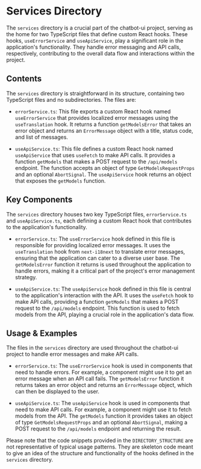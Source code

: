 
# Services Directory

The `services` directory is a crucial part of the chatbot-ui project, serving as the home for two TypeScript files that define custom React hooks. These hooks, `useErrorService` and `useApiService`, play a significant role in the application's functionality. They handle error messaging and API calls, respectively, contributing to the overall data flow and interactions within the project.

## Contents

The `services` directory is straightforward in its structure, containing two TypeScript files and no subdirectories. The files are:

- `errorService.ts`: This file exports a custom React hook named `useErrorService` that provides localized error messages using the `useTranslation` hook. It returns a function `getModelsError` that takes an error object and returns an `ErrorMessage` object with a title, status code, and list of messages.

- `useApiService.ts`: This file defines a custom React hook named `useApiService` that uses `useFetch` to make API calls. It provides a function `getModels` that makes a POST request to the `/api/models` endpoint. The function accepts an object of type `GetModelsRequestProps` and an optional `AbortSignal`. The `useApiService` hook returns an object that exposes the `getModels` function.

## Key Components

The `services` directory houses two key TypeScript files, `errorService.ts` and `useApiService.ts`, each defining a custom React hook that contributes to the application's functionality.

- `errorService.ts`: The `useErrorService` hook defined in this file is responsible for providing localized error messages. It uses the `useTranslation` hook from `next-i18next` to translate error messages, ensuring that the application can cater to a diverse user base. The `getModelsError` function it returns is used throughout the application to handle errors, making it a critical part of the project's error management strategy.

- `useApiService.ts`: The `useApiService` hook defined in this file is central to the application's interaction with the API. It uses the `useFetch` hook to make API calls, providing a function `getModels` that makes a POST request to the `/api/models` endpoint. This function is used to fetch models from the API, playing a crucial role in the application's data flow.

## Usage & Examples

The files in the `services` directory are used throughout the chatbot-ui project to handle error messages and make API calls.

- `errorService.ts`: The `useErrorService` hook is used in components that need to handle errors. For example, a component might use it to get an error message when an API call fails. The `getModelsError` function it returns takes an error object and returns an `ErrorMessage` object, which can then be displayed to the user.

- `useApiService.ts`: The `useApiService` hook is used in components that need to make API calls. For example, a component might use it to fetch models from the API. The `getModels` function it provides takes an object of type `GetModelsRequestProps` and an optional `AbortSignal`, making a POST request to the `/api/models` endpoint and returning the result.

Please note that the code snippets provided in the `DIRECTORY_STRUCTURE` are not representative of typical usage patterns. They are skeleton code meant to give an idea of the structure and functionality of the hooks defined in the `services` directory.
